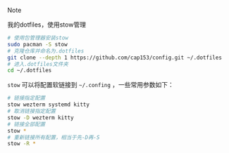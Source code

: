 > [!NOTE]
> 我的dotfiles，使用stow管理

```bash
# 使用包管理器安装stow
sudo pacman -S stow
# 克隆仓库并命名为.dotfiles
git clone --depth 1 https://github.com/cap153/config.git ~/.dotfiles
# 进入.dotfiles文件夹
cd ~/.dotfiles
```

`stow` 可以将配置软链接到 `~/.confing` ，一些常用参数如下：

```bash
# 链接指定配置
stow wezterm systemd kitty
# 取消链接指定配置
stow -D wezterm kitty
# 链接全部配置
stow *
# 重新链接所有配置，相当于先-D再-S
stow -R *
```
